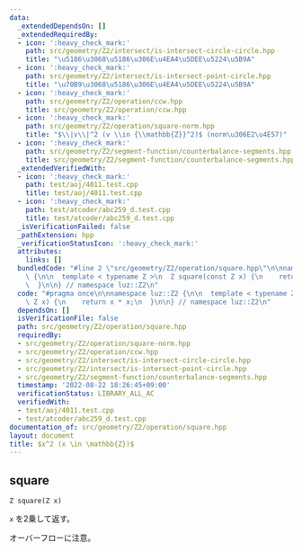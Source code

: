 ```yaml
---
data:
  _extendedDependsOn: []
  _extendedRequiredBy:
  - icon: ':heavy_check_mark:'
    path: src/geometry/Z2/intersect/is-intersect-circle-circle.hpp
    title: "\u5186\u3068\u5186\u306E\u4EA4\u5DEE\u5224\u5B9A"
  - icon: ':heavy_check_mark:'
    path: src/geometry/Z2/intersect/is-intersect-point-circle.hpp
    title: "\u70B9\u3068\u5186\u306E\u4EA4\u5DEE\u5224\u5B9A"
  - icon: ':heavy_check_mark:'
    path: src/geometry/Z2/operation/ccw.hpp
    title: src/geometry/Z2/operation/ccw.hpp
  - icon: ':heavy_check_mark:'
    path: src/geometry/Z2/operation/square-norm.hpp
    title: "$\\|v\\|^2 (v \\in {\\mathbb{Z}}^2)$ (norm\u306E2\u4E57)"
  - icon: ':heavy_check_mark:'
    path: src/geometry/Z2/segment-function/counterbalance-segments.hpp
    title: src/geometry/Z2/segment-function/counterbalance-segments.hpp
  _extendedVerifiedWith:
  - icon: ':heavy_check_mark:'
    path: test/aoj/4011.test.cpp
    title: test/aoj/4011.test.cpp
  - icon: ':heavy_check_mark:'
    path: test/atcoder/abc259_d.test.cpp
    title: test/atcoder/abc259_d.test.cpp
  _isVerificationFailed: false
  _pathExtension: hpp
  _verificationStatusIcon: ':heavy_check_mark:'
  attributes:
    links: []
  bundledCode: "#line 2 \"src/geometry/Z2/operation/square.hpp\"\n\nnamespace luz::Z2\
    \ {\n\n  template < typename Z >\n  Z square(const Z x) {\n    return x * x;\n\
    \  }\n\n} // namespace luz::Z2\n"
  code: "#pragma once\n\nnamespace luz::Z2 {\n\n  template < typename Z >\n  Z square(const\
    \ Z x) {\n    return x * x;\n  }\n\n} // namespace luz::Z2\n"
  dependsOn: []
  isVerificationFile: false
  path: src/geometry/Z2/operation/square.hpp
  requiredBy:
  - src/geometry/Z2/operation/square-norm.hpp
  - src/geometry/Z2/operation/ccw.hpp
  - src/geometry/Z2/intersect/is-intersect-circle-circle.hpp
  - src/geometry/Z2/intersect/is-intersect-point-circle.hpp
  - src/geometry/Z2/segment-function/counterbalance-segments.hpp
  timestamp: '2022-08-22 18:26:45+09:00'
  verificationStatus: LIBRARY_ALL_AC
  verifiedWith:
  - test/aoj/4011.test.cpp
  - test/atcoder/abc259_d.test.cpp
documentation_of: src/geometry/Z2/operation/square.hpp
layout: document
title: $x^2 (x \in \mathbb{Z})$
---
```


## square
```
Z square(Z x)
```

`x` を2乗して返す。

オーバーフローに注意。
